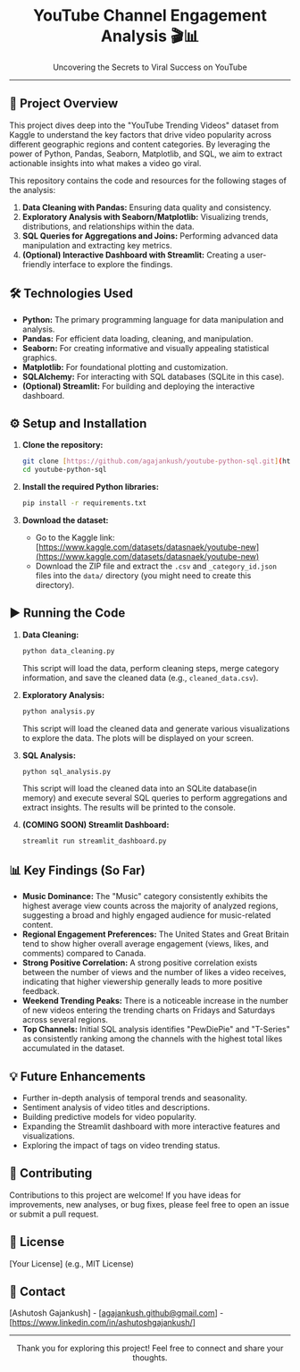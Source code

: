 <div align="center">
  <h1>YouTube Channel Engagement Analysis 🎬📊</h1>
  <p>Uncovering the Secrets to Viral Success on YouTube</p>
</div>

---

## 🚀 Project Overview

This project dives deep into the "YouTube Trending Videos" dataset from Kaggle to understand the key factors that drive video popularity across different geographic regions and content categories. By leveraging the power of Python, Pandas, Seaborn, Matplotlib, and SQL, we aim to extract actionable insights into what makes a video go viral.

This repository contains the code and resources for the following stages of the analysis:

1.  **Data Cleaning with Pandas:** Ensuring data quality and consistency.
2.  **Exploratory Analysis with Seaborn/Matplotlib:** Visualizing trends, distributions, and relationships within the data.
3.  **SQL Queries for Aggregations and Joins:** Performing advanced data manipulation and extracting key metrics.
4.  **(Optional) Interactive Dashboard with Streamlit:** Creating a user-friendly interface to explore the findings.

## 🛠️ Technologies Used

* **Python:** The primary programming language for data manipulation and analysis.
* **Pandas:** For efficient data loading, cleaning, and manipulation.
* **Seaborn:** For creating informative and visually appealing statistical graphics.
* **Matplotlib:** For foundational plotting and customization.
* **SQLAlchemy:** For interacting with SQL databases (SQLite in this case).
* **(Optional) Streamlit:** For building and deploying the interactive dashboard.

## ⚙️ Setup and Installation

1.  **Clone the repository:**
    ```bash
    git clone [https://github.com/agajankush/youtube-python-sql.git](https://github.com/agajankush/youtube-python-sql.git)
    cd youtube-python-sql
    ```

2.  **Install the required Python libraries:**
    ```bash
    pip install -r requirements.txt
    ```

3.  **Download the dataset:**
    * Go to the Kaggle link: [https://www.kaggle.com/datasets/datasnaek/youtube-new](https://www.kaggle.com/datasets/datasnaek/youtube-new)
    * Download the ZIP file and extract the `.csv` and `_category_id.json` files into the `data/` directory (you might need to create this directory).

## ▶️ Running the Code

1.  **Data Cleaning:**
    ```bash
    python data_cleaning.py
    ```
    This script will load the data, perform cleaning steps, merge category information, and save the cleaned data (e.g., `cleaned_data.csv`).

2.  **Exploratory Analysis:**
    ```bash
    python analysis.py
    ```
    This script will load the cleaned data and generate various visualizations to explore the data. The plots will be displayed on your screen.

3.  **SQL Analysis:**
    ```bash
    python sql_analysis.py
    ```
    This script will load the cleaned data into an SQLite database(in memory) and execute several SQL queries to perform aggregations and extract insights. The results will be printed to the console.

4.  **(COMING SOON) Streamlit Dashboard:**
    ```bash
    streamlit run streamlit_dashboard.py
    ```

## 📊 Key Findings (So Far)

* **Music Dominance:** The "Music" category consistently exhibits the highest average view counts across the majority of analyzed regions, suggesting a broad and highly engaged audience for music-related content.
* **Regional Engagement Preferences:** The United States and Great Britain tend to show higher overall average engagement (views, likes, and comments) compared to Canada.
* **Strong Positive Correlation:** A strong positive correlation exists between the number of views and the number of likes a video receives, indicating that higher viewership generally leads to more positive feedback.
* **Weekend Trending Peaks:** There is a noticeable increase in the number of new videos entering the trending charts on Fridays and Saturdays across several regions.
* **Top Channels:** Initial SQL analysis identifies "PewDiePie" and "T-Series" as consistently ranking among the channels with the highest total likes accumulated in the dataset.

## 💡 Future Enhancements

* Further in-depth analysis of temporal trends and seasonality.
* Sentiment analysis of video titles and descriptions.
* Building predictive models for video popularity.
* Expanding the Streamlit dashboard with more interactive features and visualizations.
* Exploring the impact of tags on video trending status.

## 🙌 Contributing

Contributions to this project are welcome! If you have ideas for improvements, new analyses, or bug fixes, please feel free to open an issue or submit a pull request.

## 📄 License

[Your License] (e.g., MIT License)

## 📧 Contact

[Ashutosh Gajankush] - [agajankush.github@gmail.com] - [https://www.linkedin.com/in/ashutoshgajankush/]

---

<div align="center">
  <p>Thank you for exploring this project! Feel free to connect and share your thoughts.</p>
</div>